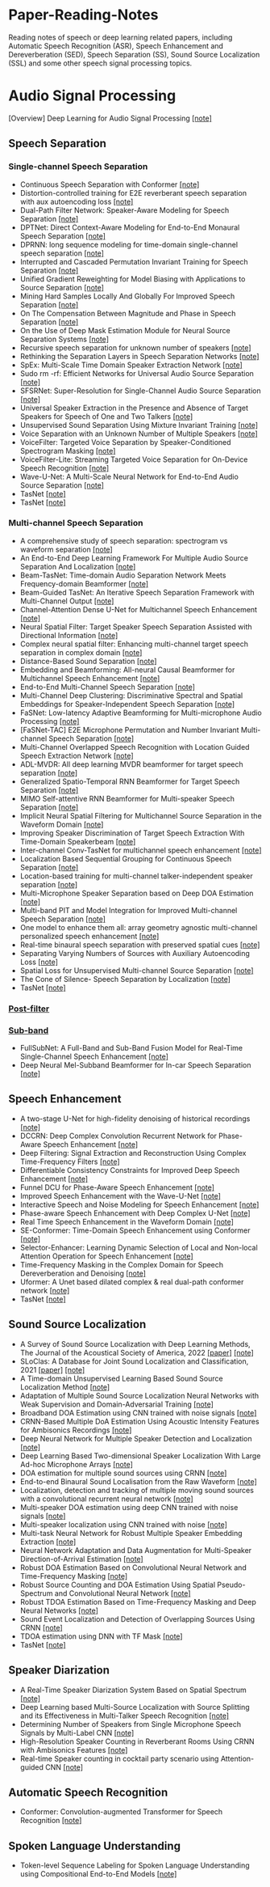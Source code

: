 # Paper-Reading-Notes
Reading notes of speech or deep learning related papers, including Automatic Speech Recognition (ASR), Speech Enhancement and Dereverberation (SED), Speech Separation (SS), Sound Source Localization (SSL) and some other speech signal processing topics.

# Audio Signal Processing
[Overview] Deep Learning for Audio Signal Processing [[note]](./Audio%20Signal%20Processing/Deep%20Learning%20for%20Audio%20Signal%20Processing%20阅读笔记.md)


## Speech Separation
### Single-channel Speech Separation
* Continuous Speech Separation with Conformer [[note]](./Single-channel%20Speech%20Separation/Continuous%20Speech%20Separation%20with%20Conformer%20阅读笔记.md)
* Distortion-controlled training for E2E reverberant speech separation with aux autoencoding loss [[note]](./Single-channel%20Speech%20Separation/Distortion-controlled%20training%20for%20end-to-end%20reverberant%20speech%20separation%20with%20auxiliary%20autoencoding%20loss%20阅读笔记.md)
* Dual-Path Filter Network: Speaker-Aware Modeling for Speech Separation [[note]](./Single-channel%20Speech%20Separation/Dual-Path%20Filter%20Network--Speaker-Aware%20Modeling%20for%20Speech%20Separation%20阅读笔记.md)
* DPTNet: Direct Context-Aware Modeling for End-to-End Monaural Speech Separation [[note]](./Single-channel%20Speech%20Separation/Dual-Path%20Transformer%20Network--Direct%20Context-Aware%20Modeling%20for%20End-to-End%20Monaural%20Speech%20Separation%20阅读笔记.md)
* DPRNN: long sequence modeling for time-domain single-channel speech separation [[note]](./Single-channel%20Speech%20Separation/Dual-path%20RNN--efficient%20long%20sequence%20modeling%20for%20time-domain%20single-channel%20speech%20separation%20阅读笔记.md)
* Interrupted and Cascaded Permutation Invariant Training for Speech Separation [[note]](./Single-channel%20Speech%20Separation/Interrupted%20and%20Cascaded%20Permutation%20Invariant%20Training%20for%20Speech%20Separation%20阅读笔记.md)
* Unified Gradient Reweighting for Model Biasing with Applications to Source Separation [[note]](./Single-channel%20Speech%20Separation/Unified%20Gradient%20Reweighting%20for%20Model%20Biasing%20with%20Applications%20to%20Source%20Separation%20阅读笔记.md)
* Mining Hard Samples Locally And Globally For Improved Speech Separation [[note]](./Single-channel%20Speech%20Separation/Mining%20Hard%20Samples%20Locally%20And%20Globally%20For%20Improved%20Speech%20Separation%20阅读笔记.md)
* On The Compensation Between Magnitude and Phase in Speech Separation [[note]](./Single-channel%20Speech%20Separation/On%20The%20Compensation%20Between%20Magnitude%20and%20Phase%20in%20Speech%20Separation%20阅读笔记.md)
* On the Use of Deep Mask Estimation Module for Neural Source Separation Systems [[note]](./Single-channel%20Speech%20Separation/On%20the%20Use%20of%20Deep%20Mask%20Estimation%20Module%20for%20Neural%20Source%20Separation%20Systems%20阅读笔记.md)
* Recursive speech separation for unknown number of speakers [[note]](./Single-channel%20Speech%20Separation/Recursive%20speech%20separation%20for%20unknown%20number%20of%20speakers阅读笔记.md)
* Rethinking the Separation Layers in Speech Separation Networks [[note]](./Single-channel%20Speech%20Separation/Rethinking%20the%20Separation%20Layers%20in%20Speech%20Separation%20Networks%20阅读笔记.md)
* SpEx: Multi-Scale Time Domain Speaker Extraction Network [[note]](./Single-channel%20Speech%20Separation/SpEx--Multi-Scale%20Time%20Domain%20Speaker%20Extraction%20Network%20阅读笔记.md)
* Sudo rm -rf: Efficient Networks for Universal Audio Source Separation [[note]](./Single-channel%20Speech%20Separation/Sudo%20rm%20-rf--Efficient%20Networks%20for%20Universal%20Audio%20Source%20Separation%20阅读笔记.md)
* SFSRNet: Super-Resolution for Single-Channel Audio Source Separation [[note]](./Single-channel%20Speech%20Separation/Super-Resolution%20for%20Single-Channel%20Audio%20Source%20Separation%20阅读笔记.md)
* Universal Speaker Extraction in the Presence and Absence of Target Speakers for Speech of One and Two Talkers [[note]](./Single-channel%20Speech%20Separation/Universal%20Speaker%20Extraction%20in%20the%20Presence%20and%20Absence%20of%20Target%20Speakers%20for%20Speech%20of%20One%20and%20Two%20Talkers%20阅读笔记.md)
* Unsupervised Sound Separation Using Mixture Invariant Training [[note]](./Single-channel%20Speech%20Separation/Unsupervised%20Sound%20Separation%20Using%20Mixture%20Invariant%20Training%20阅读笔记.md)
* Voice Separation with an Unknown Number of Multiple Speakers [[note]](./Single-channel%20Speech%20Separation/Voice%20Separation%20with%20an%20Unknown%20Number%20of%20Multiple%20Speakers%20阅读笔记.md)
* VoiceFilter: Targeted Voice Separation by Speaker-Conditioned Spectrogram Masking [[note]](./Single-channel%20Speech%20Separation/VoiceFilter--Targeted%20Voice%20Separation%20by%20Speaker-Conditioned%20Spectrogram%20Masking%20阅读笔记.md)
* VoiceFilter-Lite: Streaming Targeted Voice Separation for On-Device Speech Recognition [[note]](./Single-channel%20Speech%20Separation/VoiceFilter-Lite--Streaming%20Targeted%20Voice%20Separation%20for%20On-Device%20Speech%20Recognition%20阅读笔记.md)
* Wave-U-Net: A Multi-Scale Neural Network for End-to-End Audio Source Separation [[note]](./Single-channel%20Speech%20Separation/Wave-U-Net--A%20Multi-Scale%20Neural%20Network%20for%20End-to-End%20Audio%20Source%20Separation阅读笔记.md)
* TasNet [[note]]()
* TasNet [[note]]()

### Multi-channel Speech Separation
* A comprehensive study of speech separation: spectrogram vs waveform separation [[note]](./Multi-channel%20Speech%20Separation/A%20comprehensive%20study%20of%20speech%20separation--spectrogram%20vs%20waveform%20separation%20阅读笔记.md)
* An End-to-End Deep Learning Framework For Multiple Audio Source Separation And Localization [[note]](./Multi-channel%20Speech%20Separation/An%20End-to-End%20Deep%20Learning%20Framework%20For%20Multiple%20Audio%20Source%20Separation%20And%20Localization%20阅读笔记.md)
* Beam-TasNet: Time-domain Audio Separation Network Meets Frequency-domain Beamformer [[note]](./Multi-channel%20Speech%20Separation/Beam-TasNet--Time-domain%20Audio%20Separation%20Network%20Meets%20Frequency-domain%20Beamformer%20阅读笔记.md)
* Beam-Guided TasNet: An Iterative Speech Separation Framework with Multi-Channel Output [[note]](./Multi-channel%20Speech%20Separation/Beam-Guided%20TasNet--An%20Iterative%20Speech%20Separation%20Framework%20with%20Multi-Channel%20Output%20阅读笔记.md)
* Channel-Attention Dense U-Net for Multichannel Speech Enhancement [[note]](./Multi-channel%20Speech%20Separation/Channel-Attention%20Dense%20U-Net%20for%20Multichannel%20Speech%20Enhancement%20阅读笔记.md)
* Neural Spatial Filter: Target Speaker Speech Separation Assisted with Directional Information [[note]](./Multi-channel%20Speech%20Separation/Neural%20Spatial%20Filter--Target%20Speaker%20Speech%20Separation%20Assisted%20with%20Directional%20Information%20阅读笔记.md)
* Complex neural spatial filter: Enhancing multi-channel target speech separation in complex domain [[note]](./Multi-channel%20Speech%20Separation/Complex%20neural%20spatial%20filter--Enhancing%20multi-channel%20target%20speech%20separation%20in%20complex%20domain%20阅读笔记.md)
* Distance-Based Sound Separation [[note]](./Multi-channel%20Speech%20Separation/Distance-Based%20Sound%20Separation%20阅读笔记.md)
* Embedding and Beamforming: All-neural Causal Beamformer for Multichannel Speech Enhancement [[note]](./Multi-channel%20Speech%20Separation/EaBNet.md)
* End-to-End Multi-Channel Speech Separation [[note]](./Multi-channel%20Speech%20Separation/End-to-End%20Multi-Channel%20Speech%20Separation%20阅读笔记.md)
* Multi-Channel Deep Clustering: Discriminative Spectral and Spatial Embeddings for Speaker-Independent Speech Separation [[note]](./Multi-channel%20Speech%20Separation/Multi-Channel%20Deep%20Clustering--Discriminative%20Spectral%20and%20Spatial%20Embeddings%20for%20Speaker-Independent%20Speech%20Separation%20阅读笔记.md)
* FaSNet: Low-latency Adaptive Beamforming for Multi-microphone Audio Processing [[note]](./Multi-channel%20Speech%20Separation/FaSNet--Low-latency%20Adaptive%20Beamforming%20for%20Multi-microphone%20Audio%20Processing%20阅读笔记.md)
* [FaSNet-TAC] E2E Microphone Permutation and Number Invariant Multi-channel Speech Separation [[note]](./Multi-channel%20Speech%20Separation/FaSNet-TAC--End-to-end%20Microphone%20Permutation%20and%20Number%20Invariant%20Multi-channel%20Speech%20Separation%20阅读笔记.md)
* Multi-Channel Overlapped Speech Recognition with Location Guided Speech Extraction Network [[note]](./Multi-channel%20Speech%20Separation/Multi-Channel%20Overlapped%20Speech%20Recognition%20with%20Location%20Guided%20Speech%20Extraction%20Network%20阅读笔记.md)
* ADL-MVDR: All deep learning MVDR beamformer for target speech separation [[note]](./Multi-channel%20Speech%20Separation/ADL-MVDR--All%20deep%20learning%20MVDR%20beamformer%20for%20target%20speech%20separation%20阅读笔记.md)
* Generalized Spatio-Temporal RNN Beamformer for Target Speech Separation [[note]](./Multi-channel%20Speech%20Separation/Generalized%20Spatio-Temporal%20RNN%20Beamformer%20for%20Target%20Speech%20Separation%20阅读笔记.md)
* MIMO Self-attentive RNN Beamformer for Multi-speaker Speech Separation [[note]](./Multi-channel%20Speech%20Separation/MIMO%20Self-attentive%20RNN%20Beamformer%20for%20Multi-speaker%20Speech%20Separation%20阅读笔记.md)
* Implicit Neural Spatial Filtering for Multichannel Source Separation in the Waveform Domain [[note]](./Multi-channel%20Speech%20Separation/Implicit%20Neural%20Spatial%20Filtering%20for%20Multichannel%20Source%20Separation%20in%20the%20Waveform%20Domain%20阅读笔记.md)
* Improving Speaker Discrimination of Target Speech Extraction With Time-Domain Speakerbeam [[note]](./Multi-channel%20Speech%20Separation/Improving%20Speaker%20Discrimination%20of%20Target%20Speech%20Extraction%20With%20Time-Domain%20Speakerbeam%20阅读笔记.md)
* Inter-channel Conv-TasNet for multichannel speech enhancement [[note]](./Multi-channel%20Speech%20Separation/Inter-channel%20Conv-TasNet%20for%20multichannel%20speech%20enhancement%20阅读笔记.md)
* Localization Based Sequential Grouping for Continuous Speech Separation [[note]](./Multi-channel%20Speech%20Separation/Localization%20Based%20Sequential%20Grouping%20for%20Continuous%20Speech%20Separation%20阅读笔记.md)
* Location-based training for multi-channel talker-independent speaker separation [[note]](./Multi-channel%20Speech%20Separation/Location-based%20training%20for%20multi-channel%20talker-independent%20speaker%20separation%20阅读笔记.md)
* Multi-Microphone Speaker Separation based on Deep DOA Estimation [[note]](./Multi-channel%20Speech%20Separation/Multi-Microphone%20Speaker%20Separation%20based%20on%20Deep%20DOA%20Estimation阅读笔记.md)
* Multi-band PIT and Model Integration for Improved Multi-channel Speech Separation [[note]](./Multi-channel%20Speech%20Separation/Multi-band%20PIT%20and%20Model%20Integration%20for%20Improved%20Multi-channel%20Speech%20Separation%20阅读笔记.md)
* One model to enhance them all: array geometry agnostic multi-channel personalized speech enhancement [[note]](./Multi-channel%20Speech%20Separation/One%20model%20to%20enhance%20them%20all--array%20geometry%20agnostic%20multi-channel%20personalized%20speech%20enhancement%20阅读笔记.md)
* Real-time binaural speech separation with preserved spatial cues [[note]](./Multi-channel%20Speech%20Separation/Real-time%20binaural%20speech%20separation%20with%20preserved%20spatial%20cues%20阅读笔记.md)
* Separating Varying Numbers of Sources with Auxiliary Autoencoding Loss [[note]](./Multi-channel%20Speech%20Separation/Separating%20Varying%20Numbers%20of%20Sources%20with%20Auxiliary%20Autoencoding%20Loss%20阅读笔记.md)
* Spatial Loss for Unsupervised Multi-channel Source Separation [[note]](./Multi-channel%20Speech%20Separation/Spatial%20Loss%20for%20Unsupervised%20Multi-channel%20Source%20Separation%20阅读笔记.md)
* The Cone of Silence- Speech Separation by Localization [[note]](./Multi-channel%20Speech%20Separation/The%20Cone%20of%20Silence--Speech%20Separation%20by%20Localization阅读笔记.md)
* TasNet [[note]]()


### [Post-filter](A%20Gentle%20Summary%20of%20Postfilter-related%20Work.md)
### [Sub-band](A%20Gentle%20Summary%20of%20Subband%20methods.md)
* FullSubNet: A Full-Band and Sub-Band Fusion Model for Real-Time Single-Channel Speech Enhancement [[note]](FullSubNet--A%20Full-Band%20and%20Sub-Band%20Fusion%20Model%20for%20Real-Time%20Single-Channel%20Speech%20Enhancement%20阅读笔记.md)
* Deep Neural Mel-Subband Beamformer for In-car Speech Separation [[note]](./Multi-channel%20Speech%20Separation/Deep%20Neural%20Mel-Subband%20Beamformer%20for%20In-car%20Speech%20Separation%20阅读笔记.md)


## Speech Enhancement
* A two-stage U-Net for high-fidelity denoising of historical recordings [[note]](./Speech%20Enhancement/A%20two-stage%20U-Net%20for%20high-fidelity%20denoising%20of%20historical%20recordings%20阅读笔记.md)
* DCCRN: Deep Complex Convolution Recurrent Network for Phase-Aware Speech Enhancement [[note]](./Speech%20Enhancement/DCCRN--Deep%20Complex%20Convolution%20Recurrent%20Network%20for%20Phase-Aware%20Speech%20Enhancement%20阅读笔记.md)
* Deep Filtering: Signal Extraction and Reconstruction Using Complex Time-Frequency Filters [[note]](./Speech%20Enhancement/Deep%20Filtering--Signal%20Extraction%20and%20Reconstruction%20Using%20Complex%20Time-Frequency%20Filters%20阅读笔记.md)
* Differentiable Consistency Constraints for Improved Deep Speech Enhancement [[note]](./Speech%20Enhancement/Differentiable%20Consistency%20Constraints%20for%20Improved%20Deep%20Speech%20Enhancement%20阅读笔记.md)
* Funnel DCU for Phase-Aware Speech Enhancement [[note]](./Speech%20Enhancement/Funnel%20Deep%20Complex%20U-net%20for%20Phase-Aware%20Speech%20Enhancement%20阅读笔记.md)
* Improved Speech Enhancement with the Wave-U-Net [[note]](./Speech%20Enhancement/Improved%20Speech%20Enhancement%20with%20the%20Wave-U-Net%20阅读笔记.md)
* Interactive Speech and Noise Modeling for Speech Enhancement [[note]](./Speech%20Enhancement/Interactive%20Speech%20and%20Noise%20Modeling%20for%20Speech%20Enhancement%20阅读笔记.md)
* Phase-aware Speech Enhancement with Deep Complex U-Net [[note]](./Speech%20Enhancement/Phase-aware%20Speech%20Enhancement%20with%20Deep%20Complex%20U-Net阅读笔记.md)
* Real Time Speech Enhancement in the Waveform Domain [[note]](./Speech%20Enhancement/Real%20Time%20Speech%20Enhancement%20in%20the%20Waveform%20Domain阅读笔记.md)
* SE-Conformer: Time-Domain Speech Enhancement using Conformer [[note]](./Speech%20Enhancement/SE-Conformer--Time-Domain%20Speech%20Enhancement%20using%20Conformer阅读笔记.md)
* Selector-Enhancer: Learning Dynamic Selection of Local and Non-local Attention Operation for Speech Enhancement [[note]](./Speech%20Enhancement/Selector-Enhancer--Learning%20Dynamic%20Selection%20of%20Local%20and%20Non-local%20Attention%20Operation%20for%20Speech%20Enhancement%20阅读笔记.md)
* Time-Frequency Masking in the Complex Domain for Speech Dereverberation and Denoising [[note]](./Speech%20Enhancement/Time-Frequency%20Masking%20in%20the%20Complex%20Domain%20for%20Speech%20Dereverberation%20and%20Denoising%20阅读笔记.md)
* Uformer: A Unet based dilated complex & real dual-path conformer network [[note]](./Speech%20Enhancement/Uformer--A%20Unet%20based%20dilated%20complex%20%26%20real%20dual-path%20conformer%20network%20for%20simultaneous%20speech%20enhancement%20and%20dereverberation阅读笔记.md)
* TasNet [[note]]()


## Sound Source Localization
* A Survey of Sound Source Localization with Deep Learning Methods, The Journal of the Acoustical Society of America, 2022 [[paper]](https://arxiv.org/abs/2109.03465) [[note]](./Sound%20Source%20Localization/A%20Survey%20of%20Sound%20Source%20Localization%20with%20Deep%20Learning%20Methods阅读笔记.md)
* SLoClas: A Database for Joint Sound Localization and Classification, 2021 [[paper]](https://arxiv.org/abs/2108.02539) [[note]](./Sound%20Source%20Localization/A%20comprehensive%20study%20of%20speech%20separation--spectrogram%20vs%20waveform%20separation%20阅读笔记.md)
* A Time-domain Unsupervised Learning Based Sound Source Localization Method [[note]](./Sound%20Source%20Localization/A%20Time-domain%20Unsupervised%20Learning%20Based%20Sound%20Source%20Localization%20Method阅读笔记.md)
* Adaptation of Multiple Sound Source Localization Neural Networks with Weak Supervision and Domain-Adversarial Training [[note]](./Sound%20Source%20Localization/Adaptation%20of%20Multiple%20Sound%20Source%20Localization%20Neural%20Networks%20with%20Weak%20Supervision%20and%20Domain-Adversarial%20Training阅读笔记.md)
* Broadband DOA Estimation using CNN trained with noise signals [[note]](./Sound%20Source%20Localization/BB%20DOA%20Estimation%20using%20CNN%20trained%20with%20noise%20signals阅读笔记.md)
* CRNN-Based Multiple DoA Estimation Using Acoustic Intensity Features for Ambisonics Recordings [[note]](./Sound%20Source%20Localization/CRNN-Based%20Multiple%20DoA%20Estimation%20Using%20Acoustic%20Intensity%20Features%20for%20Ambisonics%20Recordings阅读笔记.md)
* Deep Neural Network for Multiple Speaker Detection and Localization [[note]](./Sound%20Source%20Localization/DNN%20for%20Multiple%20Speaker%20Detection%20and%20Localization阅读笔记.md)
* Deep Learning Based Two-dimensional Speaker Localization With Large Ad-hoc Microphone Arrays [[note]](./Sound%20Source%20Localization/Deep%20Learning%20Based%20Two-dimensional%20Speaker%20Localization%20With%20Large%20Ad-hoc%20Microphone%20Arrays%20阅读笔记.md)
* DOA estimation for multiple sound sources using CRNN [[note]](./Sound%20Source%20Localization/Direction%20of%20arrival%20estimation%20for%20multiple%20sound%20sources%20using%20convolutional%20recurrent%20neural%20network.md)
* End-to-end Binaural Sound Localisation from the Raw Waveform [[note]](./Sound%20Source%20Localization/End-to-end%20Binaural%20Sound%20Localisation%20from%20the%20Raw%20Waveform阅读笔记.md)
* Localization, detection and tracking of multiple moving sound sources with a convolutional recurrent neural network [[note]](./Sound%20Source%20Localization/Localization%2C%20detection%20and%20tracking%20of%20multiple%20moving%20sound%20sources%20with%20a%20convolutional%20recurrent%20neural%20network阅读笔记.md)
* Multi-speaker DOA estimation using deep CNN trained with noise signals [[note]](./Sound%20Source%20Localization/Multi-speaker%20DOA%20estimation%20using%20deep%20CNN%20trained%20with%20noise%20signals阅读笔记.md)
* Multi-speaker localization using CNN trained with noise [[note]](./Sound%20Source%20Localization/Multi-speaker%20localization%20using%20CNN%20trained%20with%20noise阅读笔记.md)
* Multi-task Neural Network for Robust Multiple Speaker Embedding Extraction [[note]](./Sound%20Source%20Localization/Multi-task%20Neural%20Network%20for%20Robust%20Multiple%20Speaker%20Embedding%20Extraction阅读笔记.md)
* Neural Network Adaptation and Data Augmentation for Multi-Speaker Direction-of-Arrival Estimation [[note]](./Sound%20Source%20Localization/Neural%20Network%20Adaptation%20and%20Data%20Augmentation%20for%20Multi-Speaker%20Direction-of-Arrival%20Estimation阅读笔记.md)
* Robust DOA Estimation Based on Convolutional Neural Network and Time-Frequency Masking [[note]](./Sound%20Source%20Localization/Robust%20DOA%20Estimation%20Based%20on%20Convolutional%20Neural%20Network%20and%20Time-Frequency%20Masking阅读笔记.md)
* Robust Source Counting and DOA Estimation Using Spatial Pseudo-Spectrum and Convolutional Neural Network [[note]](./Sound%20Source%20Localization/Robust%20Source%20Counting%20and%20DOA%20Estimation%20Using%20Spatial%20Pseudo-Spectrum%20and%20Convolutional%20Neural%20Network阅读笔记.md)
* Robust TDOA Estimation Based on Time-Frequency Masking and Deep Neural Networks [[note]](./Sound%20Source%20Localization/Robust%20TDOA%20Estimation%20Based%20on%20Time-Frequency%20Masking%20and%20Deep%20Neural%20Networks阅读笔记.md)
* Sound Event Localization and Detection of Overlapping Sources Using CRNN [[note]](./Sound%20Source%20Localization/Sound%20Event%20Localization%20and%20Detection%20of%20Overlapping%20Sources%20Using%20Convolutional%20Recurrent%20Neural%20Networks阅读笔记.md)
* TDOA estimation using DNN with TF Mask [[note]](./Sound%20Source%20Localization/TDOA%20estimation%20using%20DNN%20with%20TF%20Mask阅读笔记.md)
* TasNet [[note]]()

## Speaker Diarization
* A Real-Time Speaker Diarization System Based on Spatial Spectrum [[note]](./Speaker%20Diarization/A%20Real-Time%20Speaker%20Diarization%20System%20Based%20on%20Spatial%20Spectrum阅读笔记.md)
* Deep Learning based Multi-Source Localization with Source Splitting and its Effectiveness in Multi-Talker Speech Recognition [[note]](./Speaker%20Diarization/Deep%20Learning%20based%20Multi-Source%20Localization%20with%20Source%20Splitting%20and%20its%20Effectiveness%20in%20Multi-Talker%20Speech%20Recognition阅读笔记.md)
* Determining Number of Speakers from Single Microphone Speech Signals by Multi-Label CNN [[note]](./Speaker%20Diarization/Determining%20Number%20of%20Speakers%20from%20Single%20Microphone%20Speech%20Signals%20by%20Multi-Label%20CNN阅读笔记.md)
* High-Resolution Speaker Counting in Reverberant Rooms Using CRNN with Ambisonics Features [[note]](./Speaker%20Diarization/High-Resolution%20Speaker%20Counting%20in%20Reverberant%20Rooms%20Using%20CRNN%20with%20Ambisonics%20Features阅读笔记.md)
* Real-time Speaker counting in cocktail party scenario using Attention-guided CNN [[note]](./Speaker%20Diarization/Real-time%20Speaker%20counting%20in%20cocktail%20party%20scenario%20using%20Attention-guided%20CNN阅读笔记.md)


## Automatic Speech Recognition
* Conformer: Convolution-augmented Transformer for Speech Recognition [[note]](./Automatic%20Speech%20Recognition/Conformer--Convolution-augmented%20Transformer%20for%20Speech%20Recognition阅读笔记.md)


## Spoken Language Understanding
* Token-level Sequence Labeling for Spoken Language Understanding using Compositional End-to-End Models [[note]](./Spoken%20Language%20Understanding/Token-level%20Sequence%20Labeling%20for%20Spoken%20Language%20Understanding%20using%20Compositional%20End-to-End%20Models%20.md)